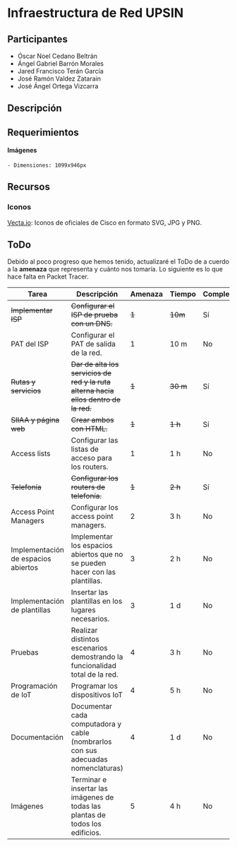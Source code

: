 # Infraestructura de Red UPSIN

## Participantes

- Óscar Noel Cedano Beltrán
- Ángel Gabriel Barrón Morales
- Jared Francisco Terán García
- José Ramón Valdez Zatarain
- José Ángel Ortega Vizcarra

## Descripción
## Requerimientos
#### Imágenes
    - Dimensiones: 1099x946px

## Recursos

### Iconos

 [Vecta.io](https://vecta.io/symbols/category/cisco): Iconos de oficiales de Cisco en formato SVG, JPG y PNG. 

## ToDo
Debido al poco progreso que hemos tenido, actualizaré el ToDo de a cuerdo a la <strong>amenaza</strong> que representa y cuánto nos tomaría.
Lo siguiente es lo que hace falta en Packet Tracer.

|Tarea                              |Descripción                                                                     |Amenaza|Tiempo |Completado|
|-----------------------------------|--------------------------------------------------------------------------------|-------|-------|----------|
|~~Implementar ISP~~                |~~Configurar el ISP de prueba con un DNS.~~                                     |~~1~~  |~~10m~~|Sí        |
|PAT del ISP                        |Configurar el PAT de salida de la red.                                          |1      |10 m   |No        |
|~~Rutas y servicios~~              |~~Dar de alta los servicios de red y la ruta alterna hacia ellos dentro de la red.~~|~~1~~|~~30 m~~   |Sí  |
|~~SIIAA y página web~~             |~~Crear ambos con HTML.~~                                                       |~~1~~  |~~1 h~~|Sí        |
|Access lists                       |Configurar las listas de acceso para los routers.                               |1      |1 h    |No        |
|~~Telefonía~~                      |~~Configurar los routers de telefonía.~~                                        |~~1~~  |~~2 h~~|Sí        |
|Access Point Managers              |Configurar los access point managers.                                           |2      |3 h    |No        |
|Implementación de espacios abiertos|Implementar los espacios abiertos que no se pueden hacer con las plantillas.    |3      |2 h    |No        |
|Implementación de plantillas       |Insertar las plantillas en los lugares necesarios.                              |3      |1 d    |No        |
|Pruebas                            |Realizar distintos escenarios demostrando la funcionalidad total de la red.     |4      |3 h    |No        |
|Programación de IoT                |Programar los dispositivos IoT                                                  |4      |5 h    |No        |
|Documentación                      |Documentar cada computadora y cable (nombrarlos con sus adecuadas nomenclaturas)|4      |1 d    |No        |
|Imágenes                           |Terminar e insertar las imágenes de todas las plantas de todos los edificios.   |5      |4 h    |No        |
